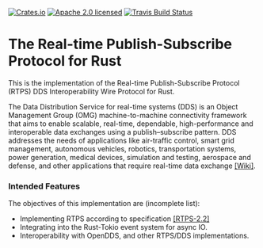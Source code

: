 [![Crates.io][crates-badge]][crates-url]
[![Apache 2.0 licensed][licence-badge]][licence-url]
[![Travis Build Status][travis-badge]][travis-url]

# The Real-time Publish-Subscribe Protocol for Rust

This is the implementation of the Real-time Publish-Subscribe Protocol (RTPS) DDS Interoperability Wire Protocol for Rust.

The Data Distribution Service for real-time systems (DDS) is an Object Management Group (OMG) machine-to-machine connectivity framework that aims to enable scalable, real-time, dependable, high-performance and interoperable data exchanges using a publish–subscribe pattern. DDS addresses the needs of applications like air-traffic control, smart grid management, autonomous vehicles, robotics, transportation systems, power generation, medical devices, simulation and testing, aerospace and defense, and other applications that require real-time data exchange [[Wiki]][wiki-dds-url].

### Intended Features
The objectives of this implementation are (incomplete list):
* Implementing RTPS according to specification [[RTPS-2.2]][omg-rtps-url]
* Integrating into the Rust-Tokio event system for async IO.
* Interoperability with OpenDDS, and other RTPS/DDS implementations.

[crates-badge]: https://img.shields.io/crates/v/rtps-rs.svg
[crates-url]: https://crates.io/crates/rtps-rs
[licence-badge]: https://img.shields.io/badge/License-Apache%202.0-blue.svg
[licence-url]: LICENSE.md
[travis-badge]: https://travis-ci.com/Klapeyron/rtps-rs.svg?branch=master
[travis-url]: https://travis-ci.com/Klapeyron/rtps-rs
[wiki-dds-url]: https://en.wikipedia.org/wiki/Data_Distribution_Service
[omg-rtps-url]:https://www.omg.org/spec/DDSI-RTPS/About-DDSI-RTPS/ 
